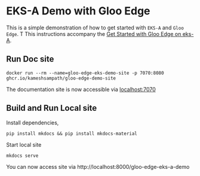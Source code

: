 # EKS-A Demo with Gloo Edge

This is a simple demonstration of how to get started with `EKS-A` and `Gloo Edge`. T
This instructions accompany the [Get Started with Gloo Edge on eks-A](https://www.solo.io/blog/gloo-edge-on-eks-a).

## Run Doc site

```shell
docker run --rm --name=gloo-edge-eks-demo-site -p 7070:8080 ghcr.io/kameshsampath/gloo-edge-demo-site
```

The documentation site is now accessible via [localhost:7070](http://localhost:7070)

## Build and Run Local site

Install dependencies,

```shell
pip install mkdocs && pip install mkdocs-material
```

Start local site

```shell
mkdocs serve
```

You can now access site via http://localhost:8000/gloo-edge-eks-a-demo
